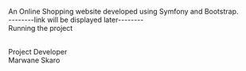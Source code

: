 
An Online Shopping website developed using Symfony and Bootstrap.
<br>
--------link will be displayed later--------
<br>
Running the project

   
<br>
Project Developer
<br>
Marwane Skaro
